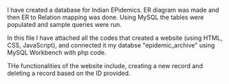 I have created a database for Indian EPidemics. ER diagram was made and then ER to Relation mapping was done.
Using MySQL the tables were populated and sample queries were run.

In this file I have attached all the codes that created a website (using HTML, CSS, JavaScript), and connected it my databse "epidemic_archive" using MySQL Workbench with php code.

THe functionalities of the website include, creating a new record and deleting a record based on the ID provided.
